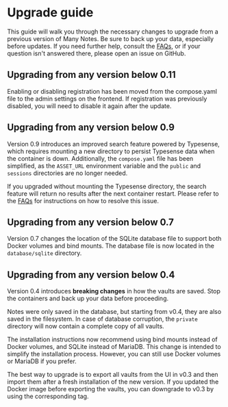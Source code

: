# Upgrade guide

This guide will walk you through the necessary changes to upgrade from a previous version of Many Notes. Be sure to back up your data, especially before updates. If you need further help, consult the [FAQs](.docs/support/faqs.md), or if your question isn't answered there, please open an issue on GitHub.

## Upgrading from any version below 0.11

Enabling or disabling registration has been moved from the compose.yaml file to the admin settings on the frontend. If registration was previously disabled, you will need to disable it again after the update.

## Upgrading from any version below 0.9

Version 0.9 introduces an improved search feature powered by Typesense, which requires mounting a new directory to persist Typesense data when the container is down. Additionally, the `compose.yaml` file has been simplified, as the `ASSET_URL` environment variable and the `public` and `sessions` directories are no longer needed.

If you upgraded without mounting the Typesense directory, the search feature will return no results after the next container restart. Please refer to the [FAQs](./docs/support/faqs.md) for instructions on how to resolve this issue.

## Upgrading from any version below 0.7

Version 0.7 changes the location of the SQLite database file to support both Docker volumes and bind mounts. The database file is now located in the `database/sqlite` directory.

## Upgrading from any version below 0.4

Version 0.4 introduces **breaking changes** in how the vaults are saved. Stop the containers and back up your data before proceeding.

Notes were only saved in the database, but starting from v0.4, they are also saved in the filesystem. In case of database corruption, the `private` directory will now contain a complete copy of all vaults.

The installation instructions now recommend using bind mounts instead of Docker volumes, and SQLite instead of MariaDB. This change is intended to simplify the installation process. However, you can still use Docker volumes or MariaDB if you prefer.

The best way to upgrade is to export all vaults from the UI in v0.3 and then import them after a fresh installation of the new version. If you updated the Docker image before exporting the vaults, you can downgrade to v0.3 by using the corresponding tag.
